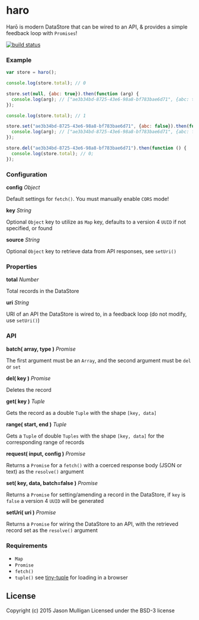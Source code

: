 # haro
Harō is modern DataStore that can be wired to an API, & provides a simple feedback loop with `Promises`!

[![build status](https://secure.travis-ci.org/avoidwork/haro.svg)](http://travis-ci.org/avoidwork/haro)

### Example
```javascript
var store = haro();

console.log(store.total); // 0

store.set(null, {abc: true}).then(function (arg) {
  console.log(arg); // ["ae3b34bd-8725-43e6-98a8-bf783bae6d71", {abc: true}];
});

console.log(store.total); // 1

store.set("ae3b34bd-8725-43e6-98a8-bf783bae6d71", {abc: false}).then(function (arg) {
  console.log(arg); // ["ae3b34bd-8725-43e6-98a8-bf783bae6d71", {abc: false}];
});

store.del("ae3b34bd-8725-43e6-98a8-bf783bae6d71").then(function () {
  console.log(store.total); // 0;
});
```

### Configuration
**config**
_Object_

Default settings for `fetch()`. You must manually enable `CORS` mode!

**key**
_String_

Optional `Object` key to utilize as `Map` key, defaults to a version 4 `UUID` if not specified, or found

**source**
_String_

Optional `Object` key to retrieve data from API responses, see `setUri()`

### Properties
**total**
_Number_

Total records in the DataStore

**uri**
_String_

URI of an API the DataStore is wired to, in a feedback loop (do not modify, use `setUri()`)

### API
**batch( array, type )**
_Promise_

The first argument must be an `Array`, and the second argument must be `del` or `set`

**del( key )**
_Promise_

Deletes the record

**get( key )**
_Tuple_

Gets the record as a double `Tuple` with the shape `[key, data]` 

**range( start, end )**
_Tuple_

Gets a `Tuple` of double `Tuples` with the shape `[key, data]` for the corresponding range of records

**request( input, config )**
_Promise_

Returns a `Promise` for a `fetch()` with a coerced response body (JSON or text) as the `resolve()` argument

**set( key, data, batch=false )**
_Promise_

Returns a `Promise` for setting/amending a record in the DataStore, if `key` is `false` a version 4 `UUID` will be generated

**setUri( uri )**
_Promise_

Returns a `Promise` for wiring the DataStore to an API, with the retrieved record set as the `resolve()` argument

### Requirements
- `Map`
- `Promise`
- `fetch()`
- `tuple()` see [tiny-tuple](https://github.com/avoidwork/tiny-tuple) for loading in a browser

## License
Copyright (c) 2015 Jason Mulligan
Licensed under the BSD-3 license
